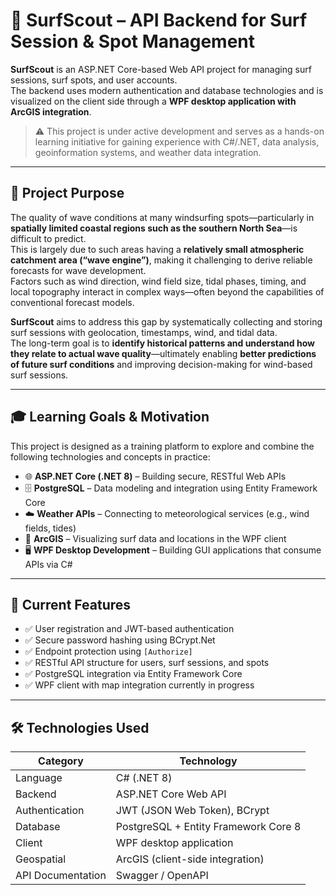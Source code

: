 # 🌊 SurfScout – API Backend for Surf Session & Spot Management

**SurfScout** is an ASP.NET Core-based Web API project for managing surf sessions, surf spots, and user accounts.  
The backend uses modern authentication and database technologies and is visualized on the client side through a **WPF desktop application with ArcGIS integration**.

> ⚠️ This project is under active development and serves as a hands-on learning initiative for gaining experience with C#/.NET, data analysis, geoinformation systems, and weather data integration.

---

## 🎯 Project Purpose

The quality of wave conditions at many windsurfing spots—particularly in **spatially limited coastal regions such as the southern North Sea**—is difficult to predict.  
This is largely due to such areas having a **relatively small atmospheric catchment area (“wave engine”)**, making it challenging to derive reliable forecasts for wave development.  
Factors such as wind direction, wind field size, tidal phases, timing, and local topography interact in complex ways—often beyond the capabilities of conventional forecast models.

**SurfScout** aims to address this gap by systematically collecting and storing surf sessions with geolocation, timestamps, wind, and tidal data.  
The long-term goal is to **identify historical patterns and understand how they relate to actual wave quality**—ultimately enabling **better predictions of future surf conditions** and improving decision-making for wind-based surf sessions.

---

## 🎓 Learning Goals & Motivation

This project is designed as a training platform to explore and combine the following technologies and concepts in practice:

- 🌐 **ASP.NET Core (.NET 8)** – Building secure, RESTful Web APIs  
- 🗄️ **PostgreSQL** – Data modeling and integration using Entity Framework Core  
- ☁️ **Weather APIs** – Connecting to meteorological services (e.g., wind fields, tides)  
- 📍 **ArcGIS** – Visualizing surf data and locations in the WPF client  
- 🖥️ **WPF Desktop Development** – Building GUI applications that consume APIs via C#

---

## 🚀 Current Features

- ✅ User registration and JWT-based authentication  
- ✅ Secure password hashing using BCrypt.Net  
- ✅ Endpoint protection using `[Authorize]`  
- ✅ RESTful API structure for users, surf sessions, and spots  
- ✅ PostgreSQL integration via Entity Framework Core  
- ✅ WPF client with map integration currently in progress  

---

## 🛠️ Technologies Used

| Category         | Technology                             |
|------------------|-----------------------------------------|
| Language          | C# (.NET 8)                            |
| Backend           | ASP.NET Core Web API                   |
| Authentication    | JWT (JSON Web Token), BCrypt           |
| Database          | PostgreSQL + Entity Framework Core 8   |
| Client            | WPF desktop application                |
| Geospatial        | ArcGIS (client-side integration)       |
| API Documentation | Swagger / OpenAPI                      |
